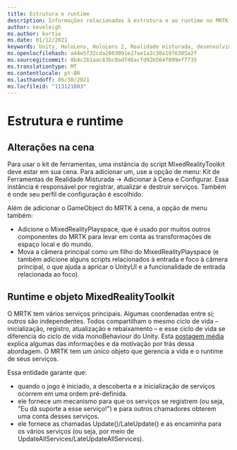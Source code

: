 ```yaml
---
title: Estrutura e runtime
description: Informações relacionadas à estrutura e ao runtime no MRTK.
author: keveleigh
ms.author: kurtie
ms.date: 01/12/2021
keywords: Unity, HoloLens, HoloLens 2, Realidade misturada, desenvolvimento, MRTK,
ms.openlocfilehash: a44e5f32cda2803091e27ae1a2c30a1976385a2f
ms.sourcegitcommit: 8b4c2b1aac83bc8adf46acfd92b564f899ef7735
ms.translationtype: MT
ms.contentlocale: pt-BR
ms.lasthandoff: 06/30/2021
ms.locfileid: "113121603"
---
```

# <a name="framework-and-runtime"></a>Estrutura e runtime

## <a name="changes-to-the-scene"></a>Alterações na cena

Para usar o kit de ferramentas, uma instância do script MixedRealityToolkit deve estar em sua cena.
Para adicionar um, use a opção de menu: Kit de Ferramentas de Realidade Misturada -> Adicionar à Cena e Configurar. Essa instância é responsável por registrar, atualizar e destruir serviços. Também é onde seu perfil de configuração é escolhido.

Além de adicionar o GameObject do MRTK à cena, a opção de menu também:

- Adicione o MixedRealityPlayspace, que é usado por muitos outros componentes do MRTK para levar em conta as transformações de espaço local e do mundo.
- Mova a câmera principal como um filho do MixedRealityPlayspace (e também adicione alguns scripts relacionados à entrada e foco à câmera principal, o que ajuda a apricar o UnityUI e a funcionalidade de entrada relacionada ao foco).

## <a name="mixedrealitytoolkit-object-and-runtime"></a>Runtime e objeto MixedRealityToolkit

O MRTK tem vários serviços principais. Algumas coordenadas entre si; outros são independentes.
Todos compartilham o mesmo ciclo de vida – inicialização, registro, atualização e rebaixamento – e esse ciclo de vida se diferencia do ciclo de vida monoBehaviour do Unity. Esta [postagem média](https://medium.com/@stephen_hodgson/the-mixed-reality-framework-6fdb5c11feb2) explica algumas das informações e da motivação por trás dessa abordagem. O MRTK tem um único objeto que gerencia a vida e o runtime de seus serviços.

Essa entidade garante que:

- quando o jogo é iniciado, a descoberta e a inicialização de serviços ocorrem em uma ordem pré-definida.
- ele fornece um mecanismo para que os serviços se registrem (ou seja, "Eu dá suporte a esse serviço!") e para outros chamadores obterem uma conta desses serviços.
- ele fornece as chamadas Update()/LateUpdate() e as encaminha para os vários serviços (ou seja, por meio de UpdateAllServices/LateUpdateAllServices).
